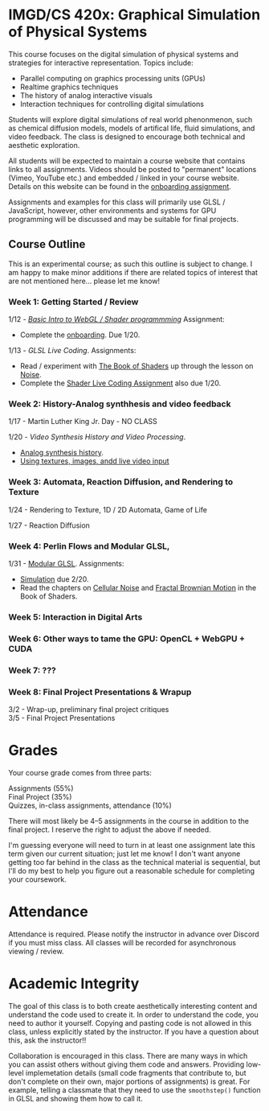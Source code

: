 # IMGD/CS 420x: Graphical Simulation of Physical Systems

This course focuses on the digital simulation of physical systems and strategies for interactive representation. Topics include:

- Parallel computing on graphics processing units (GPUs)  
- Realtime graphics techniques  
- The history of analog interactive visuals  
- Interaction techniques for controlling digital simulations  

Students will explore digital simulations of real world phenonmenon, such as chemical diffusion models, models of artifical life, fluid simulations, and video feedback. The class is designed to encourage both technical and aesthetic exploration.  

All students will be expected to maintain a course website that contains links to all assignments. Videos should be posted to "permanent" locations (Vimeo, YouTube etc.) and embedded / linked in your course website. Details on this website can be found in the [onboarding assignment](./onboarding.md). 

Assignments and examples for this class will primarily use GLSL / JavaScript, however, other environments and systems for GPU programming will be discussed and may be suitable for final projects.

## Course Outline

This is an experimental course; as such this outline is subject to change. I am happy to make minor additions if there are related topics of interest that are not mentioned here... please let me know!  

### Week 1: Getting Started / Review
1/12 - [*Basic Intro to WebGL / Shader programmming*](./notes.day1.intro_to_shaders.md) Assignment:  
  - Complete the [onboarding](./onboarding.md). Due 1/20.  

1/13 - *GLSL Live Coding*.  Assignments:  
  - Read / experiment with [The Book of Shaders](http://thebookofshaders.com) up through the lesson on [Noise](https://thebookofshaders.com/11/).  
  - Complete the [Shader Live Coding Assignment](./shader_live_coding.md) also due 1/20.  

### Week 2: History-Analog synthhesis and video feedback
1/17 - Martin Luther King Jr. Day - NO CLASS  

1/20 -  *Video Synthesis History and Video Processing*.  
  - [Analog synthesis history](./notes.day3.md).
  - [Using textures, images, andd live video input](./notes.day4.md)  

### Week 3: Automata, Reaction Diffusion, and Rendering to Texture
1/24 - Rendering to Texture, 1D / 2D Automata, Game of Life  

1/27 - Reaction Diffusion
 
### Week 4: Perlin Flows and Modular GLSL,
1/31 -  [Modular GLSL](./notes.day8.md). Assignments: 
  - [Simulation](./simulation.md) due 2/20. 
  - Read the chapters on [Cellular Noise](https://thebookofshaders.com/12/) and [Fractal Brownian Motion](https://thebookofshaders.com/13/) in the Book of Shaders.  

### Week 5: Interaction in Digital Arts

### Week 6: Other ways to tame the GPU: OpenCL + WebGPU + CUDA

### Week 7: ???


### Week 8: Final Project Presentations &amp; Wrapup  
3/2 - Wrap-up, preliminary final project critiques  
3/5 - Final Project Presentations  

# Grades
Your course grade comes from three parts:

Assignments (55%)  
Final Project (35%)  
Quizzes, in-class assignments, attendance (10%)  

There will most likely be 4–5 assignments in the course in addition to the final project. I reserve the right to adjust the above if needed. 

I'm guessing everyone will need to turn in at least one assignment late this term given our current situation; just let me know! I don't want anyone getting too far behind in the class as the technical material is sequential, but I'll do my best to help you figure out a reasonable schedule for completing your coursework.

# Attendance
Attendance is required. Please notify the instructor in advance over Discord if you must miss class. All classes will be recorded for asynchronous viewing / review.

# Academic Integrity
The goal of this class is to both create aesthetically interesting content and understand the code used to create it. In order to understand the code, you need to author it yourself. Copying and pasting code is not allowed in this class, unless explicitly stated by the instructor. If you have a question about this, ask the instructor!!

Collaboration is encouraged in this class. There are many ways in which you can assist others without giving them code and answers. Providing low-level implemetation details (small code fragments that contribute to, but don't complete on their own, major portions of assignments) is great. For example, telling a classmate that they need to use the `smoothstep()` function in GLSL and showing them how to call it.
